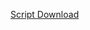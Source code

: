 <a href="https://drive.google.com/open?id=1vHwCz1dGsBzapoxPjxkhMRzDI71q-eeFZdr6dw0vnl13IlVxVLQepJS_">Script Download</a>
